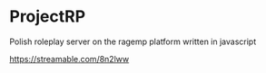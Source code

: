 # ProjectRP
 Polish roleplay server on the ragemp platform written in javascript

https://streamable.com/8n2lww
